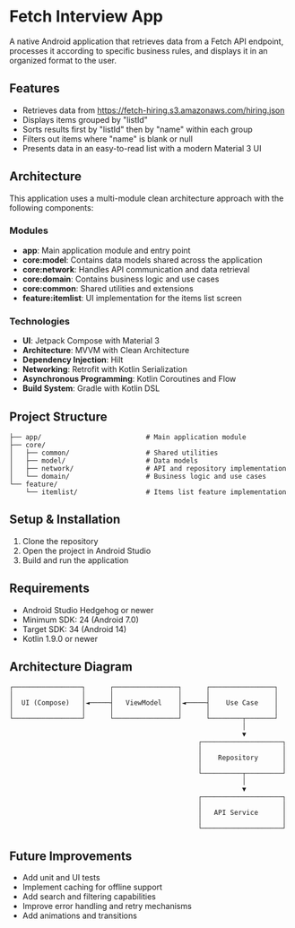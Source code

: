 # Fetch Interview App

A native Android application that retrieves data from a Fetch API endpoint, processes it according to specific business rules, and displays it in an organized format to the user.

## Features

- Retrieves data from https://fetch-hiring.s3.amazonaws.com/hiring.json
- Displays items grouped by "listId"
- Sorts results first by "listId" then by "name" within each group
- Filters out items where "name" is blank or null
- Presents data in an easy-to-read list with a modern Material 3 UI

## Architecture

This application uses a multi-module clean architecture approach with the following components:

### Modules

- **app**: Main application module and entry point
- **core:model**: Contains data models shared across the application
- **core:network**: Handles API communication and data retrieval
- **core:domain**: Contains business logic and use cases
- **core:common**: Shared utilities and extensions
- **feature:itemlist**: UI implementation for the items list screen

### Technologies

- **UI**: Jetpack Compose with Material 3
- **Architecture**: MVVM with Clean Architecture
- **Dependency Injection**: Hilt
- **Networking**: Retrofit with Kotlin Serialization
- **Asynchronous Programming**: Kotlin Coroutines and Flow
- **Build System**: Gradle with Kotlin DSL

## Project Structure

```
├── app/                          # Main application module
├── core/
│   ├── common/                   # Shared utilities
│   ├── model/                    # Data models
│   ├── network/                  # API and repository implementation
│   └── domain/                   # Business logic and use cases
└── feature/
    └── itemlist/                 # Items list feature implementation
```

## Setup & Installation

1. Clone the repository
2. Open the project in Android Studio
3. Build and run the application

## Requirements

- Android Studio Hedgehog or newer
- Minimum SDK: 24 (Android 7.0)
- Target SDK: 34 (Android 14)
- Kotlin 1.9.0 or newer

## Architecture Diagram

```
┌─────────────────┐      ┌────────────────┐      ┌────────────────┐
│                 │      │                │      │                │
│  UI (Compose)   │◄─────┤   ViewModel    │◄─────┤    Use Case    │
│                 │      │                │      │                │
└─────────────────┘      └────────────────┘      └────────┬───────┘
                                                          │
                                                          ▼
                                               ┌────────────────────┐
                                               │                    │
                                               │    Repository      │
                                               │                    │
                                               └──────────┬─────────┘
                                                          │
                                                          ▼
                                               ┌────────────────────┐
                                               │                    │
                                               │   API Service      │
                                               │                    │
                                               └────────────────────┘
```

## Future Improvements

- Add unit and UI tests
- Implement caching for offline support
- Add search and filtering capabilities
- Improve error handling and retry mechanisms
- Add animations and transitions
